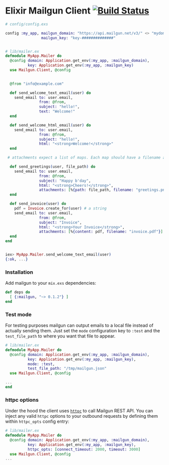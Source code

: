 # Elixir Mailgun Client [![Build Status](https://travis-ci.org/chrismccord/mailgun.svg)](https://travis-ci.org/chrismccord/mailgun)


```elixir
# config/config.exs

config :my_app, mailgun_domain: "https://api.mailgun.net/v3/" <> "mydomain.com",
                mailgun_key: "key-##############"


# lib/mailer.ex
defmodule MyApp.Mailer do
  @config domain: Application.get_env(:my_app, :mailgun_domain),
          key: Application.get_env(:my_app, :mailgun_key)
  use Mailgun.Client, @config
                      

  @from "info@example.com"

  def send_welcome_text_email(user) do
    send_email to: user.email,
               from: @from,
               subject: "hello!",
               text: "Welcome!"
  end

  def send_welcome_html_email(user) do
    send_email to: user.email,
               from: @from,
               subject: "hello!",
               html: "<strong>Welcome!</strong>"
  end

 # attachments expect a list of maps. Each map should have a filename and path/content

  def send_greetings(user, file_path) do
    send_email to: user.email,
               from: @from,
               subject: "Happy b'day",
               html: "<strong>Cheers!</strong>",
               attachments: [%{path: file_path, filename: "greetings.png"}]
  end

  def send_invoice(user) do
    pdf = Invoice.create_for(user) # a string
    send_email to: user.email,
               from: @from,
               subject: "Invoice",
               html: "<strong>Your Invoice</strong>",
               attachments: [%{content: pdf, filename: "invoice.pdf"}]
  end
end


iex> MyApp.Mailer.send_welcome_text_email(user)
{:ok, ...}
```

### Installation

Add mailgun to your `mix.exs` dependencies:

  ```elixir
  def deps do
    [ {:mailgun, "~> 0.1.2"} ]
  end
  ```

### Test mode
For testing purposes mailgun can output emails to a local file instead of
actually sending them. Just set the `mode` configuration key to `:test`
and the `test_file_path` to where you want that file to appear.

```elixir
# lib/mailer.ex
defmodule MyApp.Mailer do
  @config domain: Application.get_env(:my_app, :mailgun_domain),
          key: Application.get_env(:my_app, :mailgun_key),
          mode: :test,
          test_file_path: "/tmp/mailgun.json"
  use Mailgun.Client, @config

...
end
```

### httpc options
Under the hood the client uses [`httpc`](http://erlang.org/doc/man/httpc.html)
to call Mailgun REST API. You can inject any valid `httpc` options to your
outbound requests by defining them within `httpc_opts` config entry:

```elixir
# lib/mailer.ex
defmodule MyApp.Mailer do
  @config domain: Application.get_env(:my_app, :mailgun_domain),
          key: Application.get_env(:my_app, :mailgun_key),
          httpc_opts: [connect_timeout: 2000, timeout: 3000]
  use Mailgun.Client, @config
...
```
